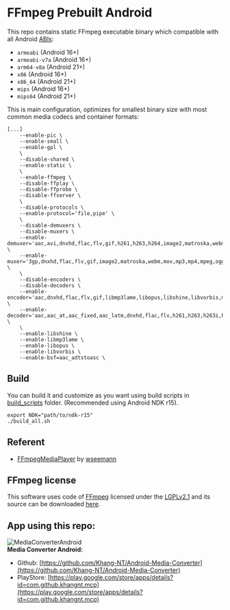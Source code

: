 # FFmpeg Prebuilt Android
This repo contains static FFmpeg executable binary which compatible with all Android [ABIs](https://developer.android.com/ndk/guides/abis.html):  
- `armeabi` (Android 16+)
- `armeabi-v7a`  (Android 16+)
- `arm64-v8a`  (Android 21+)
- `x86`  (Android 16+)
- `x86_64` (Android 21+)
- `mips`  (Android 16+)
- `mips64` (Android 21+)

This is main configuration, optimizes for smallest binary size with most common media codecs and container formats:
```
[...]
    --enable-pic \
    --enable-small \
    --enable-gpl \
    \
    --disable-shared \
    --enable-static \
    \
    --enable-ffmpeg \
    --disable-ffplay \
    --disable-ffprobe \
    --disable-ffserver \
    \
    --disable-protocols \
    --enable-protocol='file,pipe' \
    \
    --disable-demuxers \
    --disable-muxers \
    --enable-demuxer='aac,avi,dnxhd,flac,flv,gif,h261,h263,h264,image2,matroska,webm,mov,mp3,mp4,mpeg,ogg,srt,wav,webvtt' \
    --enable-muxer='3gp,dnxhd,flac,flv,gif,image2,matroska,webm,mov,mp3,mp4,mpeg,ogg,opus,srt,wav,webvtt,ipod' \
    \
    --disable-encoders \
    --disable-decoders \
    --enable-encoder='aac,dnxhd,flac,flv,gif,libmp3lame,libopus,libshine,libvorbis,mpeg4,png,srt,subrip,webvtt' \
    --enable-decoder='aac,aac_at,aac_fixed,aac_latm,dnxhd,flac,flv,h261,h263,h263i,h263p,h264,vp8,vp9,libopus,libvorbis,mp3,mpeg4,wavpack,png,rawvideo,srt,webvtt' \
    \
    --enable-libshine \
    --enable-libmp3lame \
    --enable-libopus \
    --enable-libvorbis \
    --enable-bsf=aac_adtstoasc \
```

## Build  
You can build it and customize as you want using build scripts in [build_scripts](build_scripts) folder. (Recommended using Android NDK r15).
```
export NDK="path/to/ndk-r15"
./build_all.sh
```

## Referent
  - [FFmpegMediaPlayer](https://github.com/wseemann/FFmpegMediaPlayer) by [wseemann](https://github.com/wseemann)

## FFmpeg license
This software uses code of <a href="http://ffmpeg.org">FFmpeg</a> licensed under the <a href="http://www.gnu.org/licenses/old-licenses/lgpl-2.1.html">LGPLv2.1</a> and its source can be downloaded <a href="build_scripts/ffmpeg-3.3.2.tar.bz2">here</a>.

## App using this repo:  
![MediaConverterAndroid](https://github.com/Khang-NT/Android-Media-Converter/raw/master/app/src/main/res/mipmap-xhdpi/ic_launcher_round.png)  
**Media Converter Android:**  
  - Github: [https://github.com/Khang-NT/Android-Media-Converter](https://github.com/Khang-NT/Android-Media-Converter)  
  - PlayStore: [https://play.google.com/store/apps/details?id=com.github.khangnt.mcp](https://play.google.com/store/apps/details?id=com.github.khangnt.mcp)

